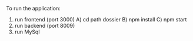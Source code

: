 To run the application:
1) run frontend (port 3000)
A) cd path dossier 
B) npm install 
C) npm start 
2) run backend (port 8009)
3) run MySql
